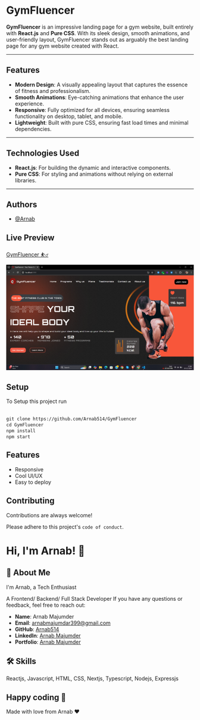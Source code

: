 # GymFluencer

**GymFluencer** is an impressive landing page for a gym website, built entirely with **React.js** and **Pure CSS**. With its sleek design, smooth animations, and user-friendly layout, GymFluencer stands out as arguably the best landing page for any gym website created with React.

---

## **Features**
- **Modern Design**: A visually appealing layout that captures the essence of fitness and professionalism.
- **Smooth Animations**: Eye-catching animations that enhance the user experience.
- **Responsive**: Fully optimized for all devices, ensuring seamless functionality on desktop, tablet, and mobile.
- **Lightweight**: Built with pure CSS, ensuring fast load times and minimal dependencies.

---

## **Technologies Used**
- **React.js**: For building the dynamic and interactive components.
- **Pure CSS**: For styling and animations without relying on external libraries.

---

## Authors

- [@Arnab](https://www.github.com/Arnab514)

## Live Preview

[GymFluencer ⛹️‍♂️](https://fittclub.netlify.app)

![image](./src/images/web-hero-page.png)

## Setup

To Setup this project run

```

git clone https://github.com/Arnab514/GymFluencer
cd GymFluencer
npm install
npm start

```

## Features

- Responsive
- Cool UI/UX
- Easy to deploy

## Contributing

Contributions are always welcome!

Please adhere to this project's `code of conduct`.

# Hi, I'm Arnab! 👋

## 🚀 About Me

I'm Arnab, a Tech Enthusiast

A Frontend/ Backend/ Full Stack Developer
If you have any questions or feedback, feel free to reach out:

- **Name**: Arnab Majumder
- **Email**: arnabmajumdar399@gmail.com
- **GitHub**: [Arnab514](https://github.com/Arnab514)
- **LinkedIn**: [Arnab Majumder](https://www.linkedin.com/in/arnab-majumder-923ab41bb/)
- **Portfolio**: [Arnab Majumder](https://arnab-majumder-portfolio.netlify.app/)

## 🛠 Skills

Reactjs, Javascript, HTML, CSS, Nextjs, Typescript, Nodejs, Expressjs

## Happy coding 💯

Made with love from Arnab ❤️
